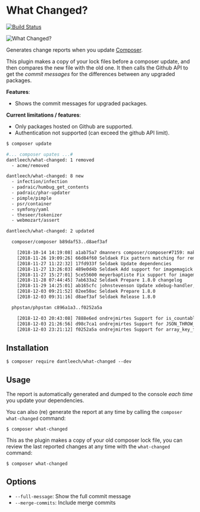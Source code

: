 What Changed?
=============

[![Build Status](https://travis-ci.org/dantleech/what-changed.svg?branch=master)](https://travis-ci.org/dantleech/what-changed)

![What Changed?](https://user-images.githubusercontent.com/530801/49700600-d3d10a00-fbd8-11e8-8235-cf3dbb026f32.png)

Generates change reports when you update [Composer](https://getcomposer.org).

This plugin makes a copy of your lock files before a composer update, and then
compares the new file with the old one. It then calls the Github API to get
the _commit messages_ for the differences between any upgraded packages.

**Features**:

- Shows the commit messages for upgraded packages.

**Current limitations / features**:

- Only packages hosted on Github are supported.
- Authentication not supported (can exceed the github API limit).

```bash
$ composer update

#... composer upates ...#
dantleech/what-changed: 1 removed
  - acme/removed

dantleech/what-changed: 8 new
  - infection/infection
  - padraic/humbug_get_contents
  - padraic/phar-updater
  - pimple/pimple
  - psr/container
  - symfony/yaml
  - theseer/tokenizer
  - webmozart/assert

dantleech/what-changed: 2 updated

  composer/composer b89daf53..d8aef3af

    [2018-10-14 14:19:08] a1ab75a7 dmanners composer/composer#7159: make the remove command to a regex lookup on package name  - if you have multiple...
    [2018-11-26 19:09:26] 66d84f60 Seldaek Fix pattern matching for remove wildcard, refs #7715
    [2018-11-27 11:22:32] 17fd933f Seldaek Update dependencies
    [2018-11-27 13:26:03] 489e0d4b Seldaek Add support for imagemagick <3.3, refs #7762
    [2018-11-27 15:27:01] 5ce55600 meyerbaptiste Fix support for imagemagick <3.3, refs #7762
    [2018-11-28 07:44:45] 7ab633a2 Seldaek Prepare 1.8.0 changelog
    [2018-11-29 14:25:01] ab165cfc johnstevenson Update xdebug-handler, fixes #7807
    [2018-12-03 09:21:52] 02ee50ac Seldaek Prepare 1.8.0
    [2018-12-03 09:31:16] d8aef3af Seldaek Release 1.8.0

  phpstan/phpstan c896a1a3..f0252a5a

    [2018-12-03 20:43:08] 7888e6ed ondrejmirtes Support for is_countable()
    [2018-12-03 21:26:56] d98c7ca1 ondrejmirtes Support for JSON_THROW_ON_ERROR
    [2018-12-03 23:21:12] f0252a5a ondrejmirtes Support for array_key_first/array_key_last
```

Installation
------------

```
$ composer require dantleech/what-changed --dev
```

Usage
-----

The report is automatically generated and dumped to the console _each time_ you update your dependencies.

You can also (re) generate the report at any time by calling the `composer what-changed` command:

```
$ composer what-changed
```

This as the plugin makes a copy of your old composer lock file, you can review
the last reported changes at any time with the `what-changed` command:

```
$ composer what-changed
```

Options
-------

- `--full-message`: Show the full commit message
- `--merge-commits`: Include merge commits

